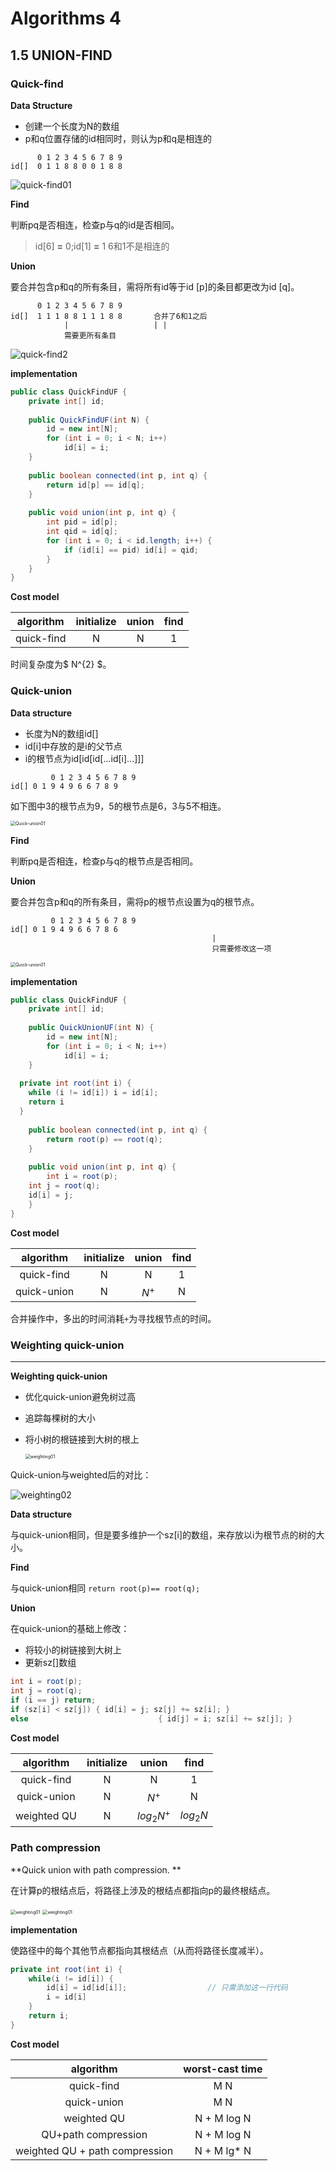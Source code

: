 # Algorithms 4

## 1.5 UNION-FIND

### Quick-find

**Data Structure**

* 创建一个长度为N的数组
* p和q位置存储的id相同时，则认为p和q是相连的

```
      0 1 2 3 4 5 6 7 8 9
id[]  0 1 1 8 8 0 0 1 8 8
```

![quick-find01](../img/Algs4/UnionFind/quickfind01.png)

**Find**

判断pq是否相连，检查p与q的id是否相同。 

> id[6] **=** 0;id[1] **=** 1 6和1不是相连的

**Union**

要合并包含p和q的所有条目，需将所有id等于id [p]的条目都更改为id [q]。

```
      0 1 2 3 4 5 6 7 8 9
id[]  1 1 1 8 8 1 1 1 8 8		合并了6和1之后
			|					| |
			需要更所有条目
```

![quick-find2](../img/Algs4/UnionFind/quickfind02.png)

**implementation**

```java
public class QuickFindUF {
	private int[] id;
	
	public QuickFindUF(int N) {
		id = new int[N];
		for (int i = 0; i < N; i++)
			id[i] = i;
	}
	
	public boolean connected(int p, int q) {
		return id[p] == id[q];
	}
	
	public void union(int p, int q) {
		int pid = id[p];
		int qid = id[q];
		for (int i = 0; i < id.length; i++) {
			if (id[i] == pid) id[i] = qid;
		}
	}
}
```

**Cost model**

| algorithm  | initialize | union | find |
| :--------: | :--------: | :---: | :--: |
| quick-find |     N      |   N   |  1   |

时间复杂度为$ N^{2} $。

### Quick-union

**Data structure**

* 长度为N的数组id[]
* id[i]中存放的是i的父节点
* i的根节点为id[id[id[...id[i]...]]]

```
		 0 1 2 3 4 5 6 7 8 9
id[] 0 1 9 4 9 6 6 7 8 9     
```

如下图中3的根节点为9，5的根节点是6，3与5不相连。

<img src="../img/Algs4/UnionFind/quickunion01.png" alt="Quick-union01" style="zoom:50%;" />

**Find**

判断pq是否相连，检查p与q的根节点是否相同。 

**Union**

要合并包含p和q的所有条目，需将p的根节点设置为q的根节点。

```
		 0 1 2 3 4 5 6 7 8 9
id[] 0 1 9 4 9 6 6 7 8 6 
											 |
											 只需要修改这一项
```

<img src="../img/Algs4/UnionFind/quickunion02.png" alt="Quick-union01" style="zoom:50%;" />



**implementation**

```java
public class QuickFindUF {
	private int[] id;
	
	public QuickUnionUF(int N) {
		id = new int[N];
		for (int i = 0; i < N; i++)
			id[i] = i;
	}
  
  private int root(int i) {
    while (i != id[i]) i = id[i];
    return i
  }
  
	public boolean connected(int p, int q) {
		return root(p) == root(q);
	}
	
	public void union(int p, int q) {
		int i = root(p);
    int j = root(q);
    id[i] = j;
	}
}
```

**Cost model**

|  algorithm  | initialize | union | find |
| :---------: | :--------: | :---: | :--: |
| quick-find  |     N      |   N   |  1   |
| quick-union |     N      | $N^+$ |  N   |

合并操作中，多出的时间消耗`+`为寻找根节点的时间。

### Weighting quick-union

****

**Weighting quick-union**

* 优化quick-union避免树过高

* 追踪每棵树的大小

* 将小树的根链接到大树的根上

  <img src="../img/Algs4/UnionFind/weighting01.png" alt="weighting01" style="zoom:50%;" />

Quick-union与weighted后的对比：

![weighting02](../img/Algs4/UnionFind/weighting02.png)

**Data structure**

与quick-union相同，但是要多维护一个sz[i]的数组，来存放以i为根节点的树的大小。

**Find**

与quick-union相同 `return root(p)== root(q);`

**Union**

在quick-union的基础上修改：

* 将较小的树链接到大树上
* 更新sz[]数组

```java
int i = root(p);
int j = root(q);
if (i == j) return;
if (sz[i] < sz[j]) { id[i] = j; sz[j] += sz[i]; }
else 							 { id[j] = i; sz[i] += sz[j]; }
```

**Cost model**

|  algorithm  | initialize |    union     |    find    |
| :---------: | :--------: | :----------: | :--------: |
| quick-find  |     N      |      N       |     1      |
| quick-union |     N      |    $N^+$     |     N      |
| weighted QU |     N      | $log_2{N^+}$ | $log_2{N}$ |

### Path compression

**Quick union with path compression. **

在计算p的根结点后，将路径上涉及的根结点都指向p的最终根结点。

<img src="../img/Algs4/UnionFind/WQUPC01.png" alt="weighting01" style="zoom:50%;" />

<img src="../img/Algs4/UnionFind/WQUPC02.png" alt="weighting01" style="zoom:50%;" />

**implementation**

使路径中的每个其他节点都指向其根结点（从而将路径长度减半）。

```java
private int root(int i) {
	while(i != id[i]) {
		id[i] = id[id[i]];					// 只需添加这一行代码
		i = id[i]
	}
	return i;
}
```

**Cost model**

|           algorithm            | worst-cast time |
| :----------------------------: | :-------------: |
|           quick-find           |       M N       |
|          quick-union           |       M N       |
|          weighted QU           |   N + M log N   |
|      QU+path compression       |   N + M log N   |
| weighted QU + path compression |   N + M lg* N   |

